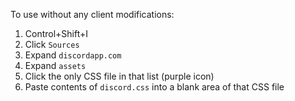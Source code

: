 To use without any client modifications:

1. Control+Shift+I
2. Click `Sources`
3. Expand `discordapp.com`
4. Expand `assets`
5. Click the only CSS file in that list (purple icon)
6. Paste contents of `discord.css` into a blank area of that CSS file
